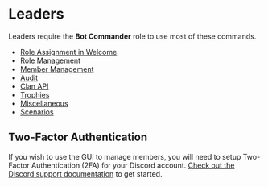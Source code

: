 # Leaders

Leaders require the **Bot Commander** role to use most of these commands.

- [Role Assignment in Welcome](leader/new-users.md)
- [Role Management](leader/manage-roles.md)
- [Member Management](leader/manage-members.md)
- [Audit](leader/audit.md)
- [Clan API](leader/crclan.md)
- [Trophies](leader/trophies.md)
- [Miscellaneous](leader/misc.md)
- [Scenarios](leader/scenarios.md)

## Two-Factor Authentication

If you wish to use the GUI to manage members, you will need to setup Two-Factor Authentication (2FA) for your Discord account. [Check out the Discord support documentation](https://support.discordapp.com/hc/en-us/articles/219576828-Setting-up-Two-Factor-Authentication) to get started.
